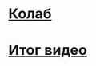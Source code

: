 # [Колаб](https://colab.research.google.com/drive/1avk8DgjRDq2BYkXmnq03zQuzsxB3RrG1?usp=sharing)
# [Итог видео](https://drive.google.com/file/d/16W1WoiqHh191mqxsH7oDHudB96XdnQ0G/view?usp=sharing)
